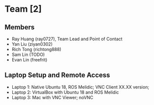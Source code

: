 # Team [2]

## Members
* Ray Huang (ray0727), Team Lead and Point of Contact
* Yan Liu (ziyan0302)
* Rich Tong (richtong888)
* Sam Lin (TODO)
* Evan Lin (freefrit)
## Laptop Setup and Remote Access
* Laptop 1: Native Ubuntu 18, ROS Melidic; VNC Client XX.XX version; 
* Laptop 2: VirtualBox with Ubuntu 18 and ROS Melidic 
* Laptop 3: Mac with VNC Viewer;  noVNC


